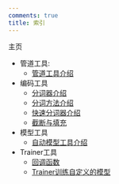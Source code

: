 ```yaml
---
comments: true
title: 索引
---
```


主页

- 管道工具:
    - [管道工具介绍](./pipelines/pipelines.md)
- 编码工具
    - [分词器介绍](./tokenizer/tokenizer_tour.md)
    - [分词方法介绍](tokenizer/tokenizer_detail.md)
    - [快速分词器介绍](./tokenizer/tokenizer_fast.md)
    - [截断与填充](./tokenizer/truncation_and_padding.md)
- 模型工具
    - [自动模型工具介绍](./model/auto_model/auto_model.md)
- Trainer工具
    - [回调函数](./trainer/callbacks/callbacks.md)
    - [Trainer训练自定义的模型](./trainer/module2trainer/module2trainer.md)
